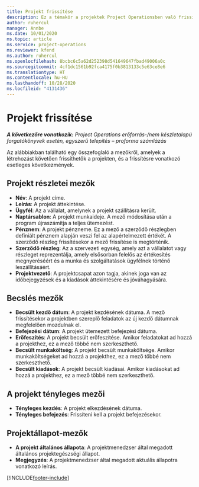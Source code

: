 ```yaml
---
title: Projekt frissítése
description: Ez a témakör a projektek Project Operationsben való frissítéséről nyújt tájékoztatást.
author: ruhercul
manager: Annbe
ms.date: 10/01/2020
ms.topic: article
ms.service: project-operations
ms.reviewer: kfend
ms.author: ruhercul
ms.openlocfilehash: 8bcbc6c5a62d252398d541649647fbad49006a0c
ms.sourcegitcommit: 4cf1dc1561b92fca4175f0b3813133c5e63ce8e6
ms.translationtype: HT
ms.contentlocale: hu-HU
ms.lasthandoff: 10/28/2020
ms.locfileid: "4131436"
---
```

# <a name="update-a-project"></a>Projekt frissítése

_**A következőre vonatkozik:** Project Operations erőforrás-/nem készletalapú forgatókönyvek esetén, egyszerű telepítés – proforma számlázás_

Az alábbiakban található egy összefoglaló a mezőkről, amelyek a létrehozást követően frissíthetők a projekten, és a frissítésre vonatkozó esetleges következmények.

## <a name="project-detail-fields"></a>Projekt részletei mezők

- **Név**: A projekt címe.
- **Leírás**: A projekt áttekintése.
- **Ügyfél**: Az a vállalat, amelynek a projekt szállításra került.
- **Naptársablon**: A projekt munkaideje. A mező módosítása után a program újraszámítja a teljes ütemezést.
- **Pénznem**: A projekt pénzneme. Ez a mező a szerződő részlegben definiált pénznem alapján veszi fel az alapértelmezett értékét. A szerződő részleg frissítésekor a mező frissítése is megtörténik.
- **Szerződő részleg**: Az a szervezeti egység, amely azt a vállalatot vagy részleget reprezentálja, amely elsősorban felelős az értékesítés megnyeréséért és a munka és szolgáltatások ügyfélnek történő leszállításáért. 
- **Projektvezető**: A projektcsapat azon tagja, akinek joga van az időbejegyzések és a kiadások áttekintésére és jóváhagyására.

## <a name="estimate-fields"></a>Becslés mezők

- **Becsült kezdő dátum**: A projekt kezdésének dátuma. A mező frissítésekor a projektben szereplő feladatok az új kezdő dátumnak megfelelően mozdulnak el.
- **Befejezési dátum**: A projekt ütemezett befejezési dátuma.
- **Erőfeszítés**: A projekt becsült erőfeszítése. Amikor feladatokat ad hozzá a projekthez, ez a mező többé nem szerkeszthető.
- **Becsült munkaköltség**: A projekt becsült munkaköltsége. Amikor munkaköltségeket ad hozzá a projekthez, ez a mező többé nem szerkeszthető.
- **Becsült kiadások**: A projekt becsült kiadásai. Amikor kiadásokat ad hozzá a projekthez, ez a mező többé nem szerkeszthető.

## <a name="project-actual-fields"></a>A projekt tényleges mezői
- **Tényleges kezdés**: A projekt elkezdésének dátuma.
- **Tényleges befejezés**: Frissíteni kell a projekt befejezésekor.

## <a name="project-status-fields"></a>Projektállapot-mezők

- **A projekt általános állapota**: A projektmenedzser által megadott általános projektegészségi állapot.
- **Megjegyzés**: A projektmenedzser által megadott aktuális állapotra vonatkozó leírás.



[!INCLUDE[footer-include](../includes/footer-banner.md)]